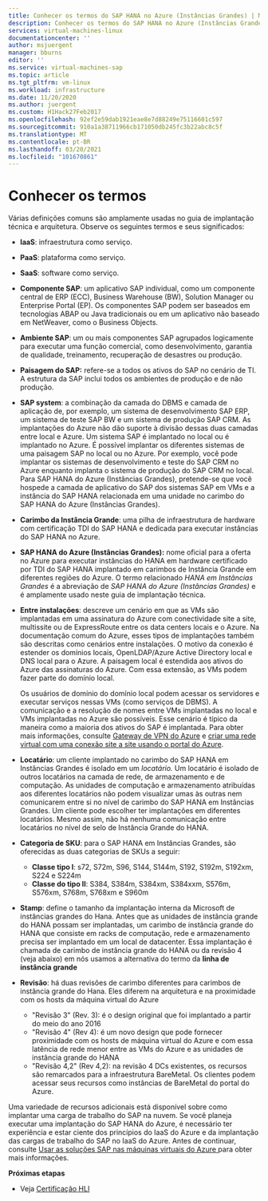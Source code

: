 ```yaml
---
title: Conhecer os termos do SAP HANA no Azure (Instâncias Grandes) | Microsoft Docs
description: Conhecer os termos do SAP HANA no Azure (Instâncias Grandes).
services: virtual-machines-linux
documentationcenter: ''
author: msjuergent
manager: bburns
editor: ''
ms.service: virtual-machines-sap
ms.topic: article
ms.tgt_pltfrm: vm-linux
ms.workload: infrastructure
ms.date: 11/20/2020
ms.author: juergent
ms.custom: H1Hack27Feb2017
ms.openlocfilehash: 92ef2e59dab1921eae8e7d88249e75116601c597
ms.sourcegitcommit: 910a1a38711966cb171050db245fc3b22abc8c5f
ms.translationtype: MT
ms.contentlocale: pt-BR
ms.lasthandoff: 03/20/2021
ms.locfileid: "101670861"
---
```

# <a name="know-the-terms"></a>Conhecer os termos

Várias definições comuns são amplamente usadas no guia de implantação técnica e arquitetura. Observe os seguintes termos e seus significados:

- **IaaS**: infraestrutura como serviço.
- **PaaS**: plataforma como serviço.
- **SaaS**: software como serviço.
- **Componente SAP**: um aplicativo SAP individual, como um componente central de ERP (ECC), Business Warehouse (BW), Solution Manager ou Enterprise Portal (EP). Os componentes SAP podem ser baseados em tecnologias ABAP ou Java tradicionais ou em um aplicativo não baseado em NetWeaver, como o Business Objects.
- **Ambiente SAP**: um ou mais componentes SAP agrupados logicamente para executar uma função comercial, como desenvolvimento, garantia de qualidade, treinamento, recuperação de desastres ou produção.
- **Paisagem do SAP:** refere-se a todos os ativos do SAP no cenário de TI. A estrutura da SAP inclui todos os ambientes de produção e de não produção.
- **SAP system**: a combinação da camada do DBMS e camada de aplicação de, por exemplo, um sistema de desenvolvimento SAP ERP, um sistema de teste SAP BW e um sistema de produção SAP CRM. As implantações do Azure não dão suporte à divisão dessas duas camadas entre local e Azure. Um sistema SAP é implantado no local ou é implantado no Azure. É possível implantar os diferentes sistemas de uma paisagem SAP no local ou no Azure. Por exemplo, você pode implantar os sistemas de desenvolvimento e teste do SAP CRM no Azure enquanto implanta o sistema de produção do SAP CRM no local. Para SAP HANA do Azure (Instâncias Grandes), pretende-se que você hospede a camada de aplicativo do SAP dos sistemas SAP em VMs e a instância do SAP HANA relacionada em uma unidade no carimbo do SAP HANA do Azure (Instâncias Grandes).
- **Carimbo da Instância Grande**: uma pilha de infraestrutura de hardware com certificação TDI do SAP HANA e dedicada para executar instâncias do SAP HANA no Azure.
- **SAP HANA do Azure (Instâncias Grandes):** nome oficial para a oferta no Azure para executar instâncias do HANA em hardware certificado por TDI do SAP HANA implantado em carimbos de Instância Grande em diferentes regiões do Azure. O termo relacionado *HANA em Instâncias Grandes* é a abreviação de *SAP HANA do Azure (Instâncias Grandes)* e é amplamente usado neste guia de implantação técnica.
- **Entre instalações**: descreve um cenário em que as VMs são implantadas em uma assinatura do Azure com conectividade site a site, multissite ou de ExpressRoute entre os data centers locais e o Azure. Na documentação comum do Azure, esses tipos de implantações também são descritas como cenários entre instalações. O motivo da conexão é estender os domínios locais, OpenLDAP/Azure Active Directory local e DNS local para o Azure. A paisagem local é estendida aos ativos do Azure das assinaturas do Azure. Com essa extensão, as VMs podem fazer parte do domínio local. 

   Os usuários de domínio do domínio local podem acessar os servidores e executar serviços nessas VMs (como serviços de DBMS). A comunicação e a resolução de nomes entre VMs implantadas no local e VMs implantadas no Azure são possíveis. Esse cenário é típico da maneira como a maioria dos ativos do SAP é implantada. Para obter mais informações, consulte [Gateway de VPN do Azure](../../../vpn-gateway/vpn-gateway-about-vpngateways.md) e [criar uma rede virtual com uma conexão site a site usando o portal do Azure](../../../vpn-gateway/tutorial-site-to-site-portal.md).
- **Locatário**: um cliente implantado no carimbo do SAP HANA em Instâncias Grandes é isolado em um *locatário.* Um locatário é isolado de outros locatários na camada de rede, de armazenamento e de computação. As unidades de computação e armazenamento atribuídas aos diferentes locatários não podem visualizar umas às outras nem comunicarem entre si no nível de carimbo do SAP HANA em Instâncias Grandes. Um cliente pode escolher ter implantações em diferentes locatários. Mesmo assim, não há nenhuma comunicação entre locatários no nível de selo de Instância Grande do HANA.
- **Categoria de SKU**: para o SAP HANA em Instâncias Grandes, são oferecidas as duas categorias de SKUs a seguir:
    - **Classe tipo I**: s72, S72m, S96, S144, S144m, S192, S192m, S192xm, S224 e S224m
    - **Classe do tipo II**: S384, S384m, S384xm, S384xxm, S576m, S576xm, S768m, S768xm e S960m
- **Stamp**: define o tamanho da implantação interna da Microsoft de instâncias grandes do Hana. Antes que as unidades de instância grande do HANA possam ser implantadas, um carimbo de instância grande do HANA que consiste em racks de computação, rede e armazenamento precisa ser implantado em um local de datacenter. Essa implantação é chamada de carimbo de instância grande do HANA ou da revisão 4 (veja abaixo) em nós usamos a alternativa do termo da **linha de instância grande**
- **Revisão**: há duas revisões de carimbo diferentes para carimbos de instância grande do Hana. Eles diferem na arquitetura e na proximidade com os hosts da máquina virtual do Azure
    - "Revisão 3" (Rev. 3): é o design original que foi implantado a partir do meio do ano 2016
    - "Revisão 4" (Rev 4): é um novo design que pode fornecer proximidade com os hosts de máquina virtual do Azure e com essa latência de rede menor entre as VMs do Azure e as unidades de instância grande do HANA 
    - "Revisão 4,2" (Rev 4,2): na revisão 4 DCs existentes, os recursos são remarcados para a infraestrutura BareMetal.  Os clientes podem acessar seus recursos como instâncias de BareMetal do portal do Azure. 

Uma variedade de recursos adicionais está disponível sobre como implantar uma carga de trabalho do SAP na nuvem. Se você planeja executar uma implantação do SAP HANA do Azure, é necessário ter experiência e estar ciente dos princípios do IaaS do Azure e da implantação das cargas de trabalho do SAP no IaaS do Azure. Antes de continuar, consulte [Usar as soluções SAP nas máquinas virtuais do Azure ](get-started.md) para obter mais informações. 

**Próximas etapas**
- Veja [Certificação HLI](hana-certification.md)